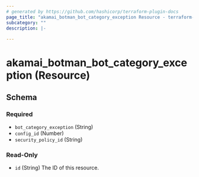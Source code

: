 ```yaml
---
# generated by https://github.com/hashicorp/terraform-plugin-docs
page_title: "akamai_botman_bot_category_exception Resource - terraform-provider-akamai"
subcategory: ""
description: |-
  
---
```


# akamai_botman_bot_category_exception (Resource)





<!-- schema generated by tfplugindocs -->
## Schema

### Required

- `bot_category_exception` (String)
- `config_id` (Number)
- `security_policy_id` (String)

### Read-Only

- `id` (String) The ID of this resource.
